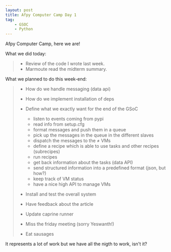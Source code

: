 ```yaml
---
layout: post
title: Afpy Computer Camp Day 1
tag:
    - GSOC
    - Python
---
```


Afpy Computer Camp, here we are!

What we did today:

> -   Review of the code I wrote last week.
> -   Marmoute read the midterm summary.

What we planned to do this week-end:

> -   How do we handle messaging (data api)
> -   How do we implement installation of deps
> -   Define what we exactly want for the end of the GSoC  
>     -   listen to events coming from pypi
>     -   read info from setup.cfg
>     -   format messages and push them in a queue
>     -   pick up the messages in the queue in the different slaves
>     -   dispatch the messages to the ≠ VMs
>     -   define a recipe which is able to use tasks and other recipes (subrecipes)
>     -   run recipes
>     -   get back information about the tasks (data API)
>     -   send structured information into a predefined format (json, but how?)
>     -   keep track of VM status
>     -   have a nice high API to manage VMs
>
> -   Install and test the overall system
> -   Have feedback about the article
> -   Update caprine runner
> -   Miss the friday meeting (sorry Yeswanth!)
> -   Eat sausages

It represents a lot of work but we have all the nigth to work, isn't it?
